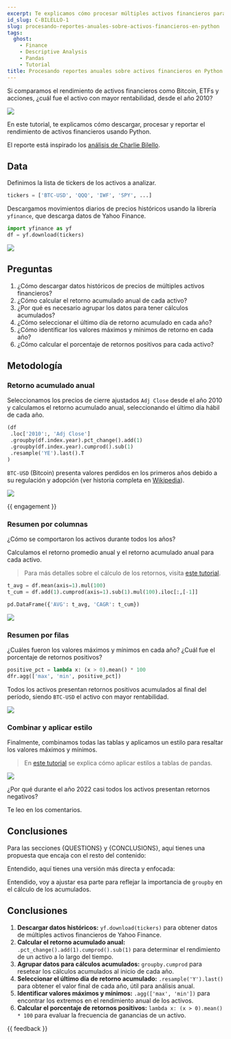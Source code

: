 ```yaml
---
excerpt: Te explicamos cómo procesar múltiples activos financieros para agregarlos a un reporte que destaque el rendimiento anual de cada activo.
id_slug: C-BILELLO-1
slug: procesando-reportes-anuales-sobre-activos-financieros-en-python
tags:  
  ghost:
    - Finance
    - Descriptive Analysis
    - Pandas
    - Tutorial
title: Procesando reportes anuales sobre activos financieros en Python
---
```


Si comparamos el rendimiento de activos financieros como Bitcoin, ETFs y acciones, ¿cuál fue el activo con mayor rentabilidad, desde el año 2010?

![](../src/ORIGINAL/D_asset_performance.png)

En este tutorial, te explicamos cómo descargar, procesar y reportar el rendimiento de activos financieros usando Python.

El reporte está inspirado los [análisis de Charlie Bilello](https://twitter.com/charliebilello/status/1643699214914822144).

## Data

Definimos la lista de tickers de los activos a analizar.

```python
tickers = ['BTC-USD', 'QQQ', 'IWF', 'SPY', ...]
```

Descargamos movimientos diarios de precios históricos usando la librería `yfinance`, que descarga datos de Yahoo Finance.

```python
import yfinance as yf
df = yf.download(tickers)
```

![](../src/ORIGINAL/D_hist.png)

## Preguntas

1. ¿Cómo descargar datos históricos de precios de múltiples activos financieros?
2. ¿Cómo calcular el retorno acumulado anual de cada activo?
3. ¿Por qué es necesario agrupar los datos para tener cálculos acumulados?
4. ¿Cómo seleccionar el último día de retorno acumulado en cada año?
5. ¿Cómo identificar los valores máximos y mínimos de retorno en cada año?
6. ¿Cómo calcular el porcentaje de retornos positivos para cada activo?

## Metodología

### Retorno acumulado anual

Seleccionamos los precios de cierre ajustados `Adj Close` desde el año 2010 y calculamos el retorno acumulado anual, seleccionando el último día hábil de cada año.

```python
(df
 .loc['2010':, 'Adj Close']
 .groupby(df.index.year).pct_change().add(1)
 .groupby(df.index.year).cumprod().sub(1)
 .resample('YE').last().T
)
```

`BTC-USD` (Bitcoin) presenta valores perdidos en los primeros años debido a su regulación y adopción (ver historia completa en [Wikipedia](https://en.wikipedia.org/wiki/History_of_bitcoin#2014)).

![](../src/ORIGINAL/D_etf_returns.png)

{{ engagement }}

### Resumen por columnas

¿Cómo se comportaron los activos durante todos los años?

Calculamos el retorno promedio anual y el retorno acumulado anual para cada activo.

> Para más detalles sobre el cálculo de los retornos, visita [este tutorial](https://datons.ai/preprocess-and-analyze-stock-returns-with-python/).

```python
t_avg = df.mean(axis=1).mul(100)
t_cum = df.add(1).cumprod(axis=1).sub(1).mul(100).iloc[:,[-1]]

pd.DataFrame({'AVG': t_avg, 'CAGR': t_cum})
```

![](../src/ORIGINAL/D_etf_summary.png)

### Resumen por filas

¿Cuáles fueron los valores máximos y mínimos en cada año? ¿Cuál fue el porcentaje de retornos positivos?

```python
positive_pct = lambda x: (x > 0).mean() * 100
dfr.agg(['max', 'min', positive_pct])
```

Todos los activos presentan retornos positivos acumulados al final del período, siendo `BTC-USD` el activo con mayor rentabilidad.

![](../src/ORIGINAL/D_etf_summary_rows.png)

### Combinar y aplicar estilo

Finalmente, combinamos todas las tablas y aplicamos un estilo para resaltar los valores máximos y mínimos.

> En [este tutorial](https://datons.ai/style-pandas-pivot-table-to-create-heat-matrix/) se explica cómo aplicar estilos a tablas de pandas.

![](../src/ORIGINAL/D_asset_performance.png)

¿Por qué durante el año 2022 casi todos los activos presentan retornos negativos?

Te leo en los comentarios.

## Conclusiones

Para las secciones {QUESTIONS} y {CONCLUSIONS}, aquí tienes una propuesta que encaja con el resto del contenido:

Entendido, aquí tienes una versión más directa y enfocada:

Entendido, voy a ajustar esa parte para reflejar la importancia de `groupby` en el cálculo de los acumulados.

## Conclusiones

1. **Descargar datos históricos:** `yf.download(tickers)` para obtener datos de múltiples activos financieros de Yahoo Finance.
2. **Calcular el retorno acumulado anual:** `.pct_change().add(1).cumprod().sub(1)` para determinar el rendimiento de un activo a lo largo del tiempo.
3. **Agrupar datos para cálculos acumulados:** `groupby.cumprod` para resetear los cálculos acumulados al inicio de cada año.
4. **Seleccionar el último día de retorno acumulado:** `.resample('Y').last()` para obtener el valor final de cada año, útil para análisis anual.
5. **Identificar valores máximos y mínimos:** `.agg(['max', 'min'])` para encontrar los extremos en el rendimiento anual de los activos.
6. **Calcular el porcentaje de retornos positivos:** `lambda x: (x > 0).mean() * 100` para evaluar la frecuencia de ganancias de un activo.

{{ feedback }}